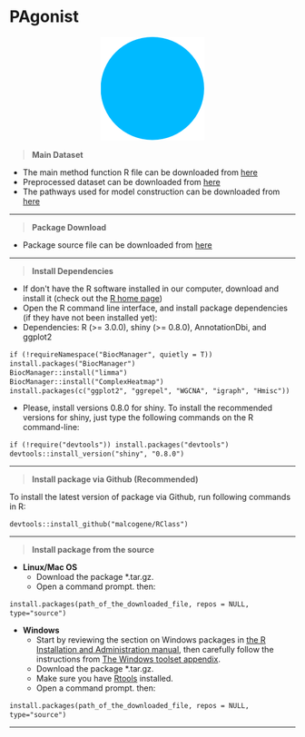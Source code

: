 
# PAgonist

<p align="center"><img src="https://raw.githubusercontent.com/malcogene/Tmp/master/img/faviconCentro10.png"></p> 

> **Main Dataset**

* The main method function R file can be downloaded from [here](http://centromics.org/info/142sup/mainFunctions.R)
* Preprocessed dataset can be downloaded from [here](http://centromics.org/info/142sup/EGFRTKIs_8set.RData)
* The pathways used for model construction can be downloaded from [here](http://centromics.org/info/142sup/p.KEGG.PID.BioCarta.RData)

----

> **Package Download**

* Package source file can be downloaded from [here](http://centromics.org/info/142sup/mainFunctions.R)


----

> **Install Dependencies**

* If don't have the R software installed in our computer, download and install it (check out the [R home page](http://www.r-project.org/))
* Open the R command line interface, and install package dependencies (if they have not been installed yet):
* Dependencies: R (>= 3.0.0), shiny (>= 0.8.0), AnnotationDbi, and ggplot2


```{r eval = FALSE}
if (!requireNamespace("BiocManager", quietly = T)) install.packages("BiocManager")
BiocManager::install("limma")
BiocManager::install("ComplexHeatmap")
install.packages(c("ggplot2", "ggrepel", "WGCNA", "igraph", "Hmisc"))
```
* Please, install versions 0.8.0 for shiny. <!--We are working to make the package compatible with the new versions of the packages as soon as possible.--> To install the recommended versions for shiny, just type the following commands on the R command-line:
```{r eval = FALSE}
if (!require("devtools")) install.packages("devtools")
devtools::install_version("shiny", "0.8.0")
```


----


> **Install package via Github (Recommended)**

To install the latest version of package via Github, run following commands in R:
```{r eval = FALSE}
devtools::install_github("malcogene/RClass")
```



----


> **Install package from the source**

- **Linux/Mac OS**
    - Download the package *.tar.gz.
    - Open a command prompt. then:
```{r eval = FALSE}
install.packages(path_of_the_downloaded_file, repos = NULL, type="source")
```


- **Windows**
    - Start by reviewing the section on Windows packages in [the R Installation and Administration manual](https://cran.r-project.org/doc/manuals/R-admin.html), then carefully follow the instructions from [The Windows toolset appendix](https://cran.r-project.org/doc/manuals/R-admin.html#The-Windows-toolset).
    - Download the package *.tar.gz.
    - Make sure you have [Rtools](https://cran.r-project.org/bin/windows/Rtools/) installed.
    - Open a command prompt. then:
```{r eval = FALSE}
install.packages(path_of_the_downloaded_file, repos = NULL, type="source")
```


----

